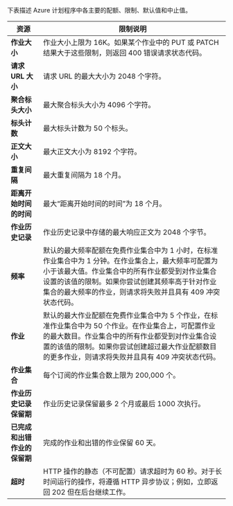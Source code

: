 下表描述 Azure 计划程序中各主要的配额、限制、默认值和中止值。

| 资源 | 限制说明 |
| --- | --- |
| **作业大小** |作业大小上限为 16K。如果某个作业中的 PUT 或 PATCH 结果大于这些限制，则返回 400 错误请求状态代码。 |
| **请求 URL 大小** |请求 URL 的最大大小为 2048 个字符。 |
| **聚合标头大小** |最大聚合标头大小为 4096 个字符。 |
| **标头计数** |最大标头计数为 50 个标头。 |
| **正文大小** |最大正文大小为 8192 个字符。 |
| **重复间隔** |最大重复间隔为 18 个月。 |
| **距离开始时间的时间** |最大“距离开始时间的时间”为 18 个月。 |
| **作业历史记录** |作业历史记录中存储的最大响应正文为 2048 个字节。 |
| **频率** |默认的最大频率配额在免费作业集合中为 1 小时，在标准作业集合中为 1 分钟。在作业集合上，最大频率可配置为小于该最大值。作业集合中的所有作业都受到对作业集合设置的该值的限制。如果你尝试创建其频率高于针对作业集合的最大频率的作业，则请求将失败并且具有 409 冲突状态代码。 |
| **作业** |默认的最大作业配额在免费作业集合中为 5 个作业，在标准作业集合中为 50 个作业。在作业集合上，可配置作业的最大数目。作业集合中的所有作业都受到对作业集合设置的该值的限制。如果你尝试创建超过最大作业配额数目的更多作业，则请求将失败并且具有 409 冲突状态代码。 |
| **作业集合** |每个订阅的作业集合数上限为 200,000 个。 |
| **作业历史记录保留期** |作业历史记录保留最多 2 个月或最后 1000 次执行。 |
| **已完成和出错作业的保留期** |完成的作业和出错的作业保留 60 天。 |
| **超时** |HTTP 操作的静态（不可配置）请求超时为 60 秒。对于长时间运行的操作，将遵循 HTTP 异步协议；例如，立即返回 202 但在后台继续工作。 |

<!---HONumber=Mooncake_0220_2017-->